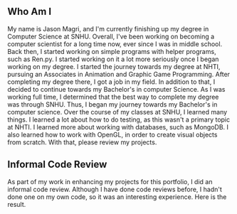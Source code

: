 ## Who Am I

My name is Jason Magri, and I'm currently finishing up my degree in Computer Science at SNHU. Overall, I've been working on becoming a computer scientist for a long time now, ever since I was in middle school. Back then, I started working on simple programs with helper programs, such as Ren.py. I started working on it a lot more seriously once I began working on my degree. I started the journey towards my degree at NHTI, pursuing an Associates in Animation and Graphic Game Programming. After completing my degree there, I got a job in my field. In addition to that, I decided to continue towards my Bachelor's in computer Science. As I was working full time, I determined that the best way to complete my degree was through SNHU. Thus, I began my journey towards my Bachelor's in computer science. Over the course of my classes at SNHU, I learned many things. I learned a lot about how to do testing, as this wasn't a primary topic at NHTI. I learned more about working with databases, such as MongoDB. I also learned how to work with OpenGL, in order to create visual objects from scratch. With that, please review my projects.

## Informal Code Review

As part of my work in enhancing my projects for this portfolio, I did an informal code review. Although I have done code reviews before, I hadn't done one on my own code, so it was an interesting experience. Here is the result.
